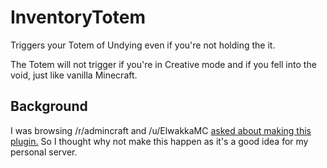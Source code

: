 # InventoryTotem

Triggers your Totem of Undying even if you're not holding the it.

The Totem will not trigger if you're in Creative mode and if you fell into the void, just like vanilla Minecraft.

## Background

I was browsing /r/admincraft and /u/ElwakkaMC [asked about making this plugin.](https://www.reddit.com/r/admincraft/comments/fras2y/im_making_free_plugins_day_2_3292020/flvhj03?utm_source=share&utm_medium=web2x) So I thought why not make this happen as it's a good idea for my personal server.

